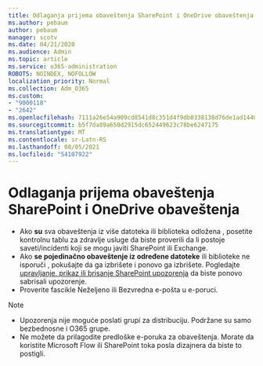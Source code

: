 ```yaml
---
title: Odlaganja prijema obaveštenja SharePoint i OneDrive obaveštenja
ms.author: pebaum
author: pebaum
manager: scotv
ms.date: 04/21/2020
ms.audience: Admin
ms.topic: article
ms.service: o365-administration
ROBOTS: NOINDEX, NOFOLLOW
localization_priority: Normal
ms.collection: Adm_O365
ms.custom:
- "9000118"
- "2642"
ms.openlocfilehash: 7111a26e54a909cd8541d8c351d4f9db0338138d76de1ad14402b1c86932b79c
ms.sourcegitcommit: b5f7da89a650d2915dc652449623c78be6247175
ms.translationtype: MT
ms.contentlocale: sr-Latn-RS
ms.lasthandoff: 08/05/2021
ms.locfileid: "54107922"
---
```

# <a name="delays-in-receiving-sharepoint-and-onedrive-alerts"></a>Odlaganja prijema obaveštenja SharePoint i OneDrive obaveštenja

- Ako **su** sva obaveštenja iz više datoteka ili [](https://portal.office.com/adminportal/home?ref=/servicehealth) biblioteka odložena , posetite kontrolnu tablu za zdravlje usluge da biste proverili da li postoje saveti/incidenti koji se mogu javiti SharePoint ili Exchange.
- Ako **se pojedinačno obaveštenje iz određene datoteke** ili biblioteke ne isporuči , pokušajte da ga izbrišete i ponovo ga izbrišete. Pogledajte [upravljanje, prikaz ili brisanje SharePoint upozorenja](https://support.microsoft.com/office/99dfb19c-9a90-4a8c-aba1-aa8c8afb0de2) da biste ponovo sabrisali upozorenje.
- Proverite fascikle Neželjeno ili Bezvredna e-pošta u e-poruci.

> [!NOTE]
> - Upozorenja nije moguće poslati grupi za distribuciju. Podržane su samo bezbednosne i O365 grupe.
> - Ne možete da prilagodite predloške e-poruka za obaveštenja. Morate da koristite Microsoft Flow ili SharePoint toka posla dizajnera da biste to postigli.
